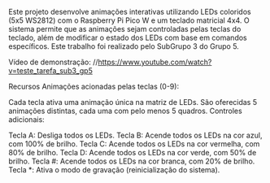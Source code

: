 Este projeto desenvolve animações interativas utilizando LEDs coloridos (5x5 WS2812) com o Raspberry Pi Pico W e um teclado matricial 4x4. O sistema permite que as animações sejam controladas pelas teclas do teclado, além de modificar o estado dos LEDs com base em comandos específicos. Este trabalho foi realizado pelo SubGrupo 3 do Grupo 5.

Vídeo de demonstração:
//https://www.youtube.com/watch?v=teste_tarefa_sub3_gp5

Recursos
Animações acionadas pelas teclas (0-9):

Cada tecla ativa uma animação única na matriz de LEDs.
São oferecidas 5 animações distintas, cada uma com pelo menos 5 quadros.
Controles adicionais:

Tecla A: Desliga todos os LEDs.
Tecla B: Acende todos os LEDs na cor azul, com 100% de brilho.
Tecla C: Acende todos os LEDs na cor vermelha, com 80% de brilho.
Tecla D: Acende todos os LEDs na cor verde, com 50% de brilho.
Tecla #: Acende todos os LEDs na cor branca, com 20% de brilho.
Tecla *: Ativa o modo de gravação (reinicialização do sistema).
